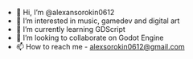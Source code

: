 - 👋 Hi, I’m @alexansorokin0612
- 👀 I’m interested in music, gamedev and digital art
- 🌱 I’m currently learning GDScript
- 💞️ I’m looking to collaborate on Godot Engine
- 📫 How to reach me - alexsorokin0612@gmail.com

<!---
alexansorokin0612/alexansorokin0612 is a ✨ special ✨ repository because its `README.md` (this file) appears on your GitHub profile.
You can click the Preview link to take a look at your changes.
--->
